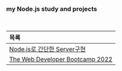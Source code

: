 ### my Node.js study and projects

<br/>

|목록|
|:---|
|[Node.js로 간단한 Server구현](https://github.com/ArchivvonJang/nodejs-project/tree/main/nodejs-api)|
|[The Web Developer Bootcamp 2022]()|
